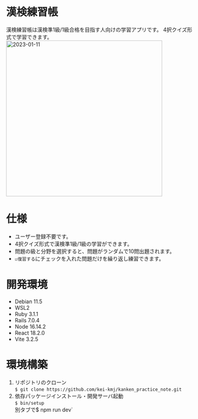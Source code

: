 # 漢検練習帳
漢検練習帳は漢検準1級/1級合格を目指す人向けの学習アプリです。
4択クイズ形式で学習できます。
<img width="422" alt="2023-01-11" src="https://user-images.githubusercontent.com/82737807/211732680-06d8c322-e5ec-43dd-bfd4-47080dee073c.png">


# 仕様
- ユーザー登録不要です。
- 4択クイズ形式で漢検準1級/1級の学習ができます。
- 問題の級と分野を選択すると、問題がランダムで10問出題されます。
-  `☑復習する`にチェックを入れた問題だけを繰り返し練習できます。

# 開発環境
- Debian 11.5
- WSL2
- Ruby 3.1.1
- Rails 7.0.4
- Node 16.14.2
- React 18.2.0
- Vite 3.2.5

# 環境構築
1. リポジトリのクローン   
`$ git clone https://github.com/kei-kmj/kanken_practice_note.git`
2. 依存パッケージインストール・開発サーバ起動   
`$ bin/setup`  
別タブで$ npm run dev`
